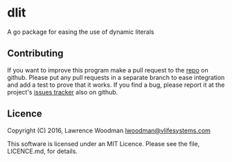 dlit
====
A go package for easing the use of dynamic literals

Contributing
------------
If you want to improve this program make a pull request to the [repo](https://github.com/LawrenceWoodman/dlit_go) on github.  Please put any pull requests in a separate branch to ease integration and add a test to prove that it works.  If you find a bug, please report it at the project's [issues tracker](https://github.com/LawrenceWoodman/dlit_go/issues) also on github.


Licence
-------
Copyright (C) 2016, Lawrence Woodman <lwoodman@vlifesystems.com>

This software is licensed under an MIT Licence.  Please see the file, LICENCE.md, for details.
